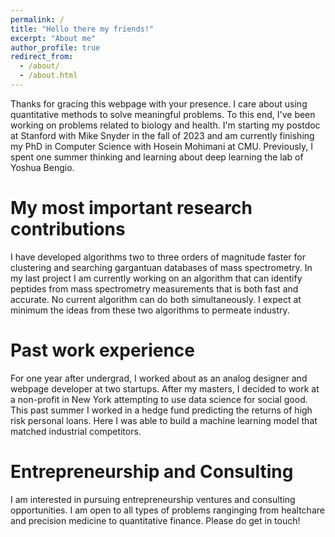 ```yaml
---
permalink: /
title: "Hello there my friends!"
excerpt: "About me"
author_profile: true
redirect_from: 
  - /about/
  - /about.html
---
```


Thanks for gracing this webpage with your presence. I care about using quantitative methods to solve meaningful problems. To this end, I've been working on problems related to biology and health. I'm starting my postdoc at Stanford with Mike Snyder in the fall of 2023 and am currently finishing my PhD in Computer Science with Hosein Mohimani at CMU. Previously, I spent one summer thinking and learning about deep learning the lab of Yoshua Bengio.

My most important research contributions
======
I have developed algorithms two to three orders of magnitude faster for clustering and searching gargantuan databases of mass spectrometry. In my last project I am currently working on an algorithm that can identify peptides from mass spectrometry measurements that is both fast and accurate. No current algorithm can do both simultaneously. I expect at minimum the ideas from these two algorithms to permeate industry.

Past work experience
======
For one year after undergrad, I worked about as an analog designer and webpage developer at two startups. After my masters, I decided to work at a non-profit in New York attempting to use data science for social good. This past summer I worked in a hedge fund predicting the returns of high risk personal loans. Here I was able to build a machine learning model that matched industrial competitors.

Entrepreneurship and Consulting
======
I am interested in pursuing entrepreneurship ventures and consulting opportunities. I am open to all types of problems ranginging from healtchare and precision medicine to quantitative finance. Please do get in touch! 




